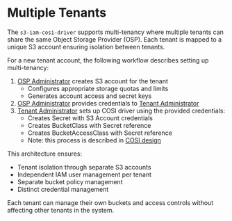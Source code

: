 # Multiple Tenants

The `s3-iam-cosi-driver` supports multi-tenancy where multiple tenants can share the same Object Storage Provider (OSP). Each tenant is mapped to a unique S3 account ensuring isolation between tenants.

For a new tenant account, the following workflow describes setting up multi-tenancy:

1. [OSP Administrator](./roles.md) creates S3 account for the tenant
   - Configures appropriate storage quotas and limits
   - Generates account access and secret keys
2. [OSP Administrator](./roles.md) provides credentials to [Tenant Administrator](./roles.md)
3. [Tenant Administrator](./roles.md) sets up COSI driver using the provided credentials:
   - Creates Secret with S3 Account credentials
   - Creates BucketClass with Secret reference
   - Creates BucketAccessClass with Secret reference
   - Note: this process is described in [COSI design](./introduction.md)

This architecture ensures:

- Tenant isolation through separate S3 accounts
- Independent IAM user management per tenant
- Separate bucket policy management
- Distinct credential management

Each tenant can manage their own buckets and access controls without affecting other tenants in the system.
